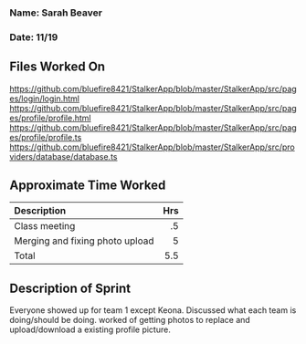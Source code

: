 ### Name: Sarah Beaver
### Date: 11/19

## Files Worked On
https://github.com/bluefire8421/StalkerApp/blob/master/StalkerApp/src/pages/login/login.html
https://github.com/bluefire8421/StalkerApp/blob/master/StalkerApp/src/pages/profile/profile.html
https://github.com/bluefire8421/StalkerApp/blob/master/StalkerApp/src/pages/profile/profile.ts
https://github.com/bluefire8421/StalkerApp/blob/master/StalkerApp/src/providers/database/database.ts



## Approximate Time Worked

| Description                        | Hrs  |
| :--------------------------------- | ---: |
| Class meeting                      | .5   |
| Merging and fixing photo upload    | 5    |
| Total                              | 5.5  |

## Description of Sprint

Everyone showed up for team 1 except Keona. Discussed what each team is doing/should be doing.
worked of getting photos to replace and upload/download a existing profile picture.



